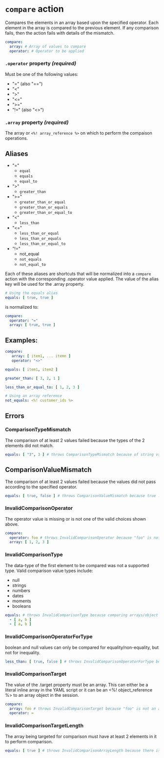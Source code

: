 # `compare` action
Compares the elements in an array based upon the specified operator. Each element in the array is compared to the previous element. If any comparison fails, then the action fails with details of the mismatch.

```YAML
compare:
  array: # Array of values to compare
  operator: # Operator to be applied
```

### `.operator` property _(required)_
Must be one of the following values:
- "=" (also "==")
- "<"
- ">"
- "<="
- ">="
- "!=" (also "<>")

### `.array` property _(required)_
The array or `<%! array_reference %>` on which to perform the compaison operations.

## Aliases
- "="
    - `equal`
    - `equals`
    - `equal_to`
- ">"
    - `greater_than`
- ">="
    - `greater_than_or_equal`
    - `greater_than_or_equals`
    - `greater_than_or_equal_to`
- "<"
    - `less_than`
- "<="
    - `less_than_or_equal`
    - `less_than_or_equals`
    - `less_than_or_equal_to`
- "!="
    - not_equal
    - `not_equals`
    - `not_equal_to`

Each of these aliases are shortcuts that will be normalized into a `compare` action with the corresponding .operator value applied. The value of the alias key will be used for the .array property.

```YAML
# Using the equals alias
equals: [ true, true ]
```

is normalized to:

```YAML
compare:
  operator: "="
  array: [ true, true ]
```

## Examples:
```YAML
compare:
   array: [ item1, ... itemn ]
   operator: "<>"
```

```YAML
equals: [ item1, item2 ]
```

```YAML
greater_than: [ 3, 2, 1 ]
```

```YAML
less_than_or_equal_to: [ 1, 2, 3 ]
```

```YAML
# Using an array reference
not_equals: <%! customer_ids %>
```

## Errors
### ComparisonTypeMismatch
The comparison of at least 2 values failed because the types of the 2 elements did not match.
```YAML
equals: [ "3", 3 ] # throws ComparisonTypeMismatch because of string vs. numeric
```

## ComparisonValueMismatch
The comparison of at least 2 values failed because the values did not pass according to the specified operator.
```YAML
equals: [ true, false ] # throws ComparisonValueMismatch because true != false
```

### InvalidComparisonOperator
The operator value is missing or is not one of the valid choices shown above.
```YAML
compare: 
  operator: foo # throws InvalidComparisonOperator because "foo" is not a valid operator.
  array: [ 1, 2, 3 ]
```

### InvalidComparisonType
The data-type of the first element to be compared was not a supported type. Valid comparison value types include:

* null
* strings
* numbers
* dates
* moments
* booleans

```YAML
equals: # throws InvalidComparisonType because comparing arrays/object is not supported.
  - [ a, b ]
  - [ a, b ]
```

### InvalidComparisonOperatorForType
boolean and null values can only be compared for equality/non-equality, but not for inequality.
```YAML
less_than: [ true, false ] # throws InvalidComparisonOperatorForType because true and false can't be compared for inequality
```

### InvalidComparisonTarget
The value of the .target property must be an array. This can either be a literal inline array in the YAML script or it can be an <%! object_reference %> to an array object in the session.
```YAML
compare:
  array: foo # throws InvalidComparisonTarget because "foo" is not an array
  operator: =
```

### InvalidComparisonTargetLength
The array being targeted for comparison must have at least 2 elements in it to perform comparison.
```YAML
equals: [ true ] # throws InvalidComparisonArrayLength because there is only one element to compare
```

